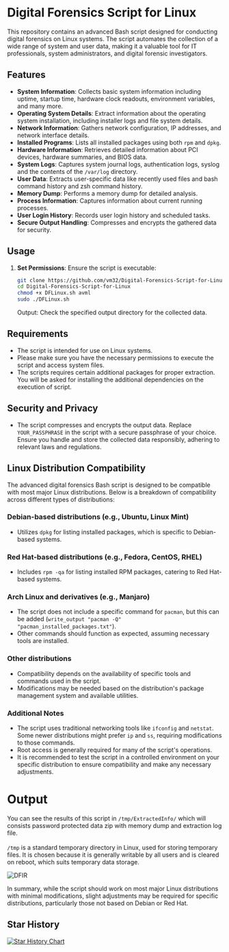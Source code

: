 # Digital Forensics Script for Linux

This repository contains an advanced Bash script designed for conducting digital forensics on Linux systems. The script automates the collection of a wide range of system and user data, making it a valuable tool for IT professionals, system administrators, and digital forensic investigators.

## Features

- **System Information**: Collects basic system information including uptime, startup time, hardware clock readouts, environment variables, and many more.
- **Operating System Details**: Extract information about the operating system installation, including installer logs and file system details.
- **Network Information**: Gathers network configuration, IP addresses, and network interface details.
- **Installed Programs**: Lists all installed packages using both `rpm` and `dpkg`.
- **Hardware Information**: Retrieves detailed information about PCI devices, hardware summaries, and BIOS data.
- **System Logs**: Captures system journal logs, authentication logs, syslog and the contents of the `/var/log` directory.
- **User Data**: Extracts user-specific data like recently used files and bash command history and zsh command history.
- **Memory Dump**: Performs a memory dump for detailed analysis.
- **Process Information**: Captures information about current running processes.
- **User Login History**: Records user login history and scheduled tasks.
- **Secure Output Handling**: Compresses and encrypts the gathered data for security.

## Usage

1. **Set Permissions**: Ensure the script is executable:
   ```bash
   git clone https://github.com/vm32/Digital-Forensics-Script-for-Linux
   cd Digital-Forensics-Script-for-Linux
   chmod +x DFLinux.sh avml
   sudo ./DFLinux.sh
   ```
   Output: Check the specified output directory for the collected data.

## Requirements
- The script is intended for use on Linux systems.
- Please make sure you have the necessary permissions to execute the script and access system files.
- The scripts requires certain additional packages for proper extraction. You will be asked for installing the additional dependencies on the execution of script.

## Security and Privacy
- The script compresses and encrypts the output data. Replace `YOUR_PASSPHRASE` in the script with a secure passphrase of your choice. Ensure you handle and store the collected data responsibly, adhering to relevant laws and regulations.

## Linux Distribution Compatibility

The advanced digital forensics Bash script is designed to be compatible with most major Linux distributions. Below is a breakdown of compatibility across different types of distributions:

### Debian-based distributions (e.g., Ubuntu, Linux Mint)
- Utilizes `dpkg` for listing installed packages, which is specific to Debian-based systems.

### Red Hat-based distributions (e.g., Fedora, CentOS, RHEL)
- Includes `rpm -qa` for listing installed RPM packages, catering to Red Hat-based systems.

### Arch Linux and derivatives (e.g., Manjaro)
- The script does not include a specific command for `pacman`, but this can be added (`write_output "pacman -Q" "pacman_installed_packages.txt"`).
- Other commands should function as expected, assuming necessary tools are installed.

### Other distributions
- Compatibility depends on the availability of specific tools and commands used in the script.
- Modifications may be needed based on the distribution's package management system and available utilities.

### Additional Notes
- The script uses traditional networking tools like `ifconfig` and `netstat`. Some newer distributions might prefer `ip` and `ss`, requiring modifications to those commands.
- Root access is generally required for many of the script's operations.
- It is recommended to test the script in a controlled environment on your specific distribution to ensure compatibility and make any necessary adjustments.

# Output
You can see the results of this script in `/tmp/ExtractedInfo/` which will consists password protected data zip with memory dump and extraction log file. <br><br>
`/tmp` is a standard temporary directory in Linux, used for storing temporary files. It is chosen because it is generally writable by all users and is cleared on reboot, which suits temporary data storage.<br>

![DFIR](https://github.com/SanketBaraiya/Digital-Forensics-Script-for-Linux/assets/56958135/844806bf-8eec-49c4-8dd4-b5962cff1c22)

In summary, while the script should work on most major Linux distributions with minimal modifications, slight adjustments may be required for specific distributions, particularly those not based on Debian or Red Hat.
## Star History

[![Star History Chart](https://api.star-history.com/svg?repos=vm32/Digital-Forensics-Script-for-Linux&type=Date)](https://star-history.com/#vm32/Digital-Forensics-Script-for-Linux&Date)
